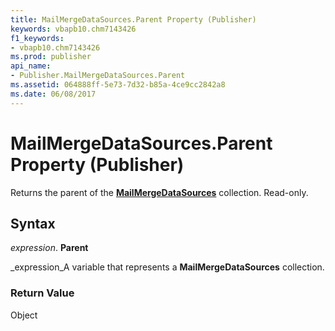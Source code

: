 ```yaml
---
title: MailMergeDataSources.Parent Property (Publisher)
keywords: vbapb10.chm7143426
f1_keywords:
- vbapb10.chm7143426
ms.prod: publisher
api_name:
- Publisher.MailMergeDataSources.Parent
ms.assetid: 064888ff-5e73-7d32-b85a-4ce9cc2842a8
ms.date: 06/08/2017
---
```



# MailMergeDataSources.Parent Property (Publisher)

Returns the parent of the  **[MailMergeDataSources](Publisher.MailMergeDataSources.md)** collection. Read-only.


## Syntax

 _expression_. **Parent**

 _expression_A variable that represents a  **MailMergeDataSources** collection.


### Return Value

Object



